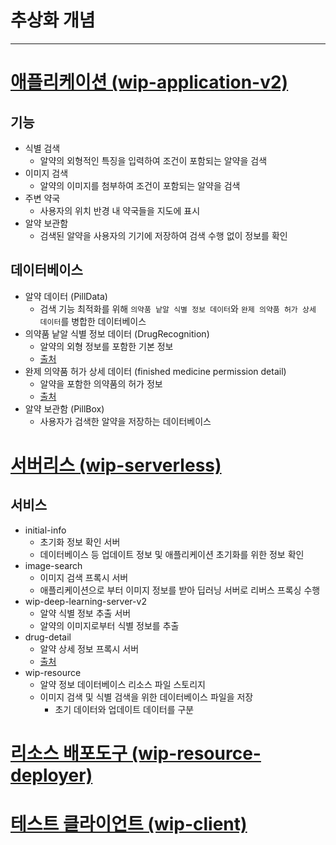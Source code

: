 # 추상화 개념

---

# [애플리케이션 (wip-application-v2)](https://github.com/KNUT-Capstone-Design-team-1/wip-application-v2)

## 기능

- 식별 검색
  - 알약의 외형적인 특징을 입력하여 조건이 포함되는 알약을 검색
- 이미지 검색
  - 알약의 이미지를 첨부하여 조건이 포함되는 알약을 검색
- 주변 약국
  - 사용자의 위치 반경 내 약국들을 지도에 표시
- 알약 보관함
  - 검색된 알약을 사용자의 기기에 저장하여 검색 수행 없이 정보를 확인

## 데이터베이스

- 알약 데이터 (PillData)
  - 검색 기능 최적화를 위해 `의약품 낱알 식별 정보 데이터`와 `완제 의약품 허가 상세 데이터`를 병합한 데이터베이스
- 의약품 낱알 식별 정보 데이터 (DrugRecognition)
  - 알약의 외형 정보를 포함한 기본 정보
  - [출처](https://data.mfds.go.kr/OPCAC01F05?srchSrvcKorNm=%EC%9D%98%EC%95%BD%ED%92%88%20%EB%82%B1%EC%95%8C%EC%8B%9D%EB%B3%84%EC%A0%95%EB%B3%B4%20%EB%8D%B0%EC%9D%B4%ED%84%B0)
- 완제 의약품 허가 상세 데이터 (finished medicine permission detail)
  - 알약을 포함한 의약품의 허가 정보
  - [출처](https://data.mfds.go.kr/OPCAC01F05/search?loginCk=false&aplyYn=&taskDivsCd=&srchSrvcKorNm=%EC%99%84%EC%A0%9C+%EC%9D%98%EC%95%BD%ED%92%88+%ED%97%88%EA%B0%80+%EC%83%81%EC%84%B8+%EB%8D%B0%EC%9D%B4%ED%84%B0)
- 알약 보관함 (PillBox)
  - 사용자가 검색한 알약을 저장하는 데이터베이스

# [서버리스 (wip-serverless)](https://github.com/KNUT-Capstone-Design-team-1/wip-serverless)

## 서비스

- initial-info
  - 초기화 정보 확인 서버
  - 데이터베이스 등 업데이트 정보 및 애플리케이션 초기화를 위한 정보 확인
- image-search
  - 이미지 검색 프록시 서버
  - 애플리케이션으로 부터 이미지 정보를 받아 딥러닝 서버로 리버스 프록싱 수행
- wip-deep-learning-server-v2
  - 알약 식별 정보 추출 서버
  - 알약의 이미지로부터 식별 정보를 추출
- drug-detail
  - 알약 상세 정보 프록시 서버
  - [출처](https://www.data.go.kr/data/15095677/openapi.do#/API%20%EB%AA%A9%EB%A1%9D/getDrugPrdtPrmsnDtlInq04)
- wip-resource
  - 알약 정보 데이터베이스 리소스 파일 스토리지
  - 이미지 검색 및 식별 검색을 위한 데이터베이스 파일을 저장
    - 초기 데이터와 업데이트 데이터를 구분

# [리소스 배포도구 (wip-resource-deployer)](https://github.com/KNUT-Capstone-Design-team-1/wip-resource-deployer)

# [테스트 클라이언트 (wip-client)](https://github.com/KNUT-Capstone-Design-team-1/wip-client)

